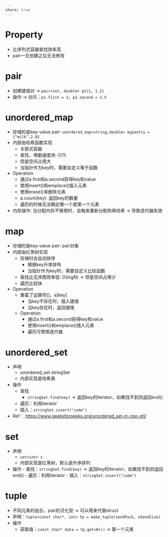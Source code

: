 ```yaml
---
share: true
---
```

# Property
- 比序列式容器查找效率高
- pair一旦创建之后无法修改

# pair
- 创建键值对 → `pair<int, double> p1(1, 1.2)`
- 操作 → 访问：`p1.first = 1; p1.second = 2.5`

# unordered_map
- 存储的是key-value pair: `unordered_map<string,double> mypantry = {"milk",2.0}`
- 内部由哈希函数实现
	- 关联式容器
	- 查找，增删速度快: O(1)
	- 但是空间占用大
	- 当指针作为key时，需要自定义等于函数
- Operation
	- 通过a.first和a.second获得key和value
	- 使用insert()和emplace()插入元素
	- 使用erase()来删除元素
	- a.count(key): 返回key的数量
	- 遍历的时候无法确定哪一个是第一个元素
- 内存操作: 当分配内存不够用时，会触发重新分配和再哈希 → 导致迭代器失效

# map
- 存储的是key-value pair: pair对象
- 内部由红黑树实现
	- 存储时会自动排序
		- 根据key升序排布
		- 当指针作为key时，需要自定义比较函数
	- 查找比无序图效率低: O(logN) → 但是空间占用少
	- 遍历比较快
- Operation
	- 重载了运算符[]，a[key]
		- 当key不存在时，插入键值
		- 当key存在时，返回键值
	- Operation
		- 通过a.first和a.second获得key和value
		- 使用insert()和emplace()插入元素
		- 遍历可使用迭代器

# unordered_set
- 声明
	- unordered_set <string> stringSet
	- 内部实现是哈希表
- 操作
	- 查找
		- `stringSet.find(key)` → 返回key的iterator，如果找不到则返回end()
	- 遍历：利用iterator
	- 插入：`stringSet.insert("code")`
- Ref： https://www.geeksforgeeks.org/unordered_set-in-cpp-stl/

# set
- 声明
	- `set<int> s`
	- 内部实现是红黑树，默认是升序排列
- 操作
		- 查找：`stringSet.find(key)` → 返回key的iterator，如果找不到则返回end()
		- 遍历：利用iterator
		- 插入：`stringSet.insert("code")`

# tuple
- 不同元素的组合，pair的泛化型 → 可以用来代替struct
- 声明：`tuple<const char*, int> tp = make_tuple(sendPack, nSendSize)`
- 操作
	- 获取值：`const char* data = tp.get<0>()` → 第一个元素